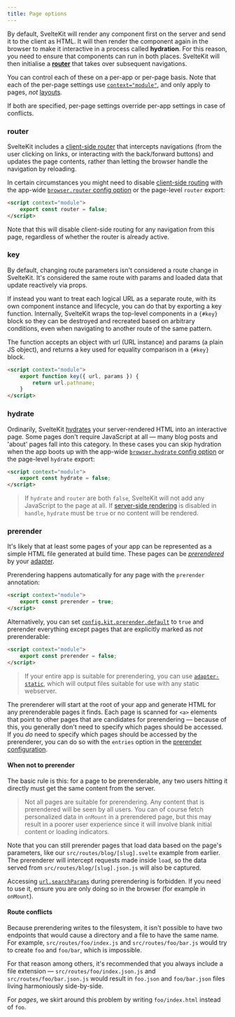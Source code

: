 ```yaml
---
title: Page options
---
```


By default, SvelteKit will render any component first on the server and send it to the client as HTML. It will then render the component again in the browser to make it interactive in a process called **hydration**. For this reason, you need to ensure that components can run in both places. SvelteKit will then initialise a [**router**](/docs/routing) that takes over subsequent navigations.

You can control each of these on a per-app or per-page basis. Note that each of the per-page settings use [`context="module"`](https://svelte.dev/docs#component-format-script-context-module), and only apply to pages, _not_ [layouts](/docs/layouts).

If both are specified, per-page settings override per-app settings in case of conflicts.

### router

SvelteKit includes a [client-side router](/docs/appendix#routing) that intercepts navigations (from the user clicking on links, or interacting with the back/forward buttons) and updates the page contents, rather than letting the browser handle the navigation by reloading.

In certain circumstances you might need to disable [client-side routing](/docs/appendix#routing) with the app-wide [`browser.router` config option](/docs/configuration#browser) or the page-level `router` export:

```html
<script context="module">
	export const router = false;
</script>
```

Note that this will disable client-side routing for any navigation from this page, regardless of whether the router is already active.

### key

By default, changing route parameters isn't considered a route change in SvelteKit. It's considered the same route with
params and loaded data that update reactively via props.

If instead you want to treat each logical URL as a separate route, with its own component instance and lifecycle, you can do that
by exporting a key function. Internally, SvelteKit wraps the top-level components in a `{#key}` block so they can be destroyed
and recreated based on arbitrary conditions, even when navigating to another route of the same pattern.

The function accepts an object with url (URL instance) and params (a plain JS object), and returns a key used for
equality comparison in a `{#key}` block.

```html
<script context="module">
	export function key({ url, params }) {
		return url.pathname;
	}
</script>
```

### hydrate

Ordinarily, SvelteKit [hydrates](/docs/appendix#hydration) your server-rendered HTML into an interactive page. Some pages don't require JavaScript at all — many blog posts and 'about' pages fall into this category. In these cases you can skip hydration when the app boots up with the app-wide [`browser.hydrate` config option](/docs/configuration#browser) or the page-level `hydrate` export:

```html
<script context="module">
	export const hydrate = false;
</script>
```

> If `hydrate` and `router` are both `false`, SvelteKit will not add any JavaScript to the page at all. If [server-side rendering](/docs/hooks#handle) is disabled in `handle`, `hydrate` must be `true` or no content will be rendered.

### prerender

It's likely that at least some pages of your app can be represented as a simple HTML file generated at build time. These pages can be [_prerendered_](/docs/appendix#prerendering) by your [adapter](/docs/adapters).

Prerendering happens automatically for any page with the `prerender` annotation:

```html
<script context="module">
	export const prerender = true;
</script>
```

Alternatively, you can set [`config.kit.prerender.default`](/docs/configuration#prerender) to `true` and prerender everything except pages that are explicitly marked as _not_ prerenderable:

```html
<script context="module">
	export const prerender = false;
</script>
```

> If your entire app is suitable for prerendering, you can use [`adapter-static`](https://github.com/sveltejs/kit/tree/master/packages/adapter-static), which will output files suitable for use with any static webserver.

The prerenderer will start at the root of your app and generate HTML for any prerenderable pages it finds. Each page is scanned for `<a>` elements that point to other pages that are candidates for prerendering — because of this, you generally don't need to specify which pages should be accessed. If you _do_ need to specify which pages should be accessed by the prerenderer, you can do so with the `entries` option in the [prerender configuration](/docs/configuration#prerender).

#### When not to prerender

The basic rule is this: for a page to be prerenderable, any two users hitting it directly must get the same content from the server.

> Not all pages are suitable for prerendering. Any content that is prerendered will be seen by all users. You can of course fetch personalized data in `onMount` in a prerendered page, but this may result in a poorer user experience since it will involve blank initial content or loading indicators.

Note that you can still prerender pages that load data based on the page's parameters, like our `src/routes/blog/[slug].svelte` example from earlier. The prerenderer will intercept requests made inside `load`, so the data served from `src/routes/blog/[slug].json.js` will also be captured.

Accessing [`url.searchParams`](/docs/loading#input-url) during prerendering is forbidden. If you need to use it, ensure you are only doing so in the browser (for example in `onMount`).

#### Route conflicts

Because prerendering writes to the filesystem, it isn't possible to have two endpoints that would cause a directory and a file to have the same name. For example, `src/routes/foo/index.js` and `src/routes/foo/bar.js` would try to create `foo` and `foo/bar`, which is impossible.

For that reason among others, it's recommended that you always include a file extension — `src/routes/foo/index.json.js` and `src/routes/foo/bar.json.js` would result in `foo.json` and `foo/bar.json` files living harmoniously side-by-side.

For _pages_, we skirt around this problem by writing `foo/index.html` instead of `foo`.

